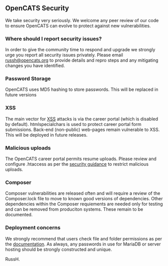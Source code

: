 ## OpenCATS Security

We take security very seriously. We welcome any peer review of our code to ensure OpenCATS can evolve to protect against new vulnerabilities.

### Where should I report security issues?

In order to give the community time to respond and upgrade we strongly urge you report all security issues privately. Please email russh@opencats.org to provide details and repro steps and any mitigating changes you have identified.

### Password Storage

OpenCATS uses MD5 hashing to store passwords. This will be replaced in future versions

### XSS

The main vector for [XSS](https://en.wikipedia.org/wiki/Cross-site_scripting) attacks is via the career portal (which is disabled by default). htmlspecialchars is used to protect career portal form submissions. Back-end (non-public) web-pages remain vulnerable to XSS. This will be deployed in future releases.

### Malicious uploads

The OpenCATS career portal permits resume uploads. Please review and configure .htaccess as per the [security guidance](https://documentation.opencats.org/technical-configuration-options/vital-security-restrict-access-to-upload-folders-.htaccess) to restrict malicious uploads.

### Composer

Composer vulnerabilities are released often and will require a review of the Composer.lock file to move to known good versions of dependencies. Other dependencies within the Composer requiements are needed only for testing and can be removed from produciton systems. These remain to be documented.

### Deployment concerns

We strongly recommend that users check file and folder permissions as per the [documentation](https://documentation.opencats.org). As always, any passwords in use for MariaDB or server hosting should be strongly constructed and unique.

RussH.
